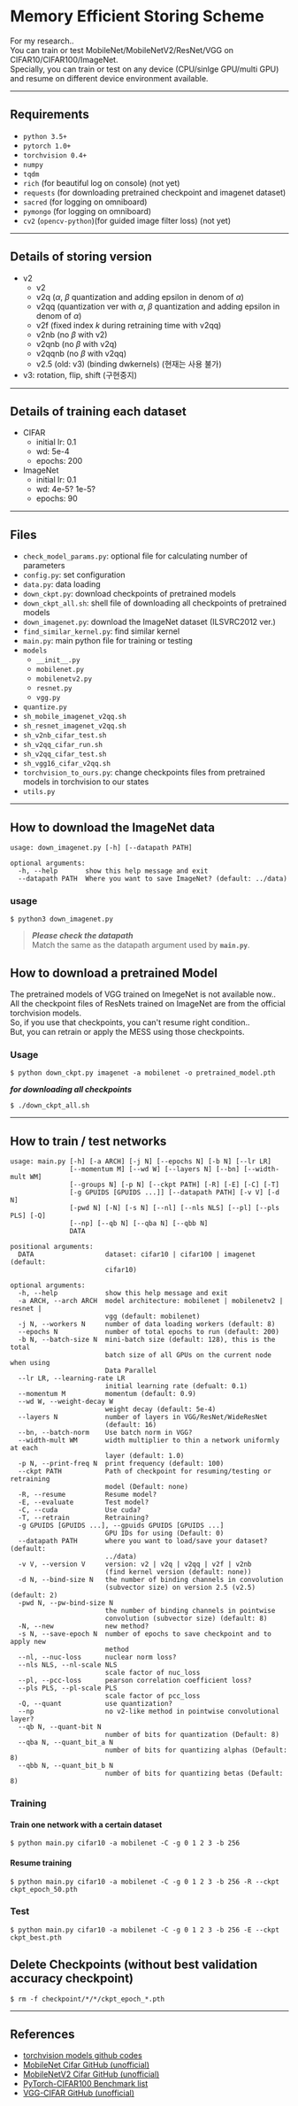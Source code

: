 # Memory Efficient Storing Scheme

For my research..  
You can train or test MobileNet/MobileNetV2/ResNet/VGG on CIFAR10/CIFAR100/ImageNet.  
Specially, you can train or test on any device (CPU/sinlge GPU/multi GPU) and resume on different device environment available.

----------

## Requirements

- `python 3.5+`
- `pytorch 1.0+`
- `torchvision 0.4+`
- `numpy`
- `tqdm`
- `rich` (for beautiful log on console) (not yet)
- `requests` (for downloading pretrained checkpoint and imagenet dataset)
- `sacred` (for logging on omniboard)
- `pymongo` (for logging on omniboard)
- `cv2` (`opencv-python`)(for guided image filter loss) (not yet)

----------

## Details of storing version

- v2
  - v2
  - v2q ($\alpha$, $\beta$ quantization and adding epsilon in denom of $\alpha$)
  - v2qq (quantization ver with $\alpha$, $\beta$ quantization and adding epsilon in denom of $\alpha$)
  - v2f (fixed index $k$ during retraining time with v2qq)
  - v2nb (no $\beta$ with v2)
  - v2qnb (no $\beta$ with v2q)
  - v2qqnb (no $\beta$ with v2qq)
  - v2.5 (old: v3) (binding dwkernels) (현재는 사용 불가)
- v3: rotation, flip, shift (구현중지)

----------

## Details of training each dataset

- CIFAR
  - initial lr: 0.1
  - wd: 5e-4
  - epochs: 200
- ImageNet
  - initial lr: 0.1
  - wd: 4e-5? 1e-5?
  - epochs: 90

----------

## Files

- `check_model_params.py`: optional file for calculating number of parameters
- `config.py`: set configuration
- `data.py`: data loading
- `down_ckpt.py`: download checkpoints of pretrained models
- `down_ckpt_all.sh`: shell file of downloading all checkpoints of pretrained models
- `down_imagenet.py`: download the ImageNet dataset (ILSVRC2012 ver.)
- `find_similar_kernel.py`: find similar kernel
- `main.py`: main python file for training or testing
- `models`
  - `__init__.py`
  - `mobilenet.py`
  - `mobilenetv2.py`
  - `resnet.py`
  - `vgg.py`
- `quantize.py`
- `sh_mobile_imagenet_v2qq.sh`
- `sh_resnet_imagenet_v2qq.sh`
- `sh_v2nb_cifar_test.sh`
- `sh_v2qq_cifar_run.sh`
- `sh_v2qq_cifar_test.sh`
- `sh_vgg16_cifar_v2qq.sh`
- `torchvision_to_ours.py`: change checkpoints files from pretrained models in torchvision to our states
- `utils.py`

----------

## How to download the ImageNet data

``` text
usage: down_imagenet.py [-h] [--datapath PATH]

optional arguments:
  -h, --help       show this help message and exit
  --datapath PATH  Where you want to save ImageNet? (default: ../data)
```

### usage

``` shell
$ python3 down_imagenet.py
```

> ***Please check the datapath***  
> Match the same as the datapath argument used by **`main.py`**.

## How to download a pretrained Model

The pretrained models of VGG trained on ImegeNet is not available now..  
All the checkpoint files of ResNets trained on ImageNet are from the official torchvision models.  
So, if you use that checkpoints, you can't resume right condition..  
But, you can retrain or apply the MESS using those checkpoints.

### Usage

``` shell
$ python down_ckpt.py imagenet -a mobilenet -o pretrained_model.pth
```

***for downloading all checkpoints***

``` shell
$ ./down_ckpt_all.sh
```

----------

## How to train / test networks

``` text
usage: main.py [-h] [-a ARCH] [-j N] [--epochs N] [-b N] [--lr LR]
               [--momentum M] [--wd W] [--layers N] [--bn] [--width-mult WM]
               [--groups N] [-p N] [--ckpt PATH] [-R] [-E] [-C] [-T]
               [-g GPUIDS [GPUIDS ...]] [--datapath PATH] [-v V] [-d N]
               [-pwd N] [-N] [-s N] [--nl] [--nls NLS] [--pl] [--pls PLS] [-Q]
               [--np] [--qb N] [--qba N] [--qbb N]
               DATA

positional arguments:
  DATA                  dataset: cifar10 | cifar100 | imagenet (default:
                        cifar10)

optional arguments:
  -h, --help            show this help message and exit
  -a ARCH, --arch ARCH  model architecture: mobilenet | mobilenetv2 | resnet |
                        vgg (default: mobilenet)
  -j N, --workers N     number of data loading workers (default: 8)
  --epochs N            number of total epochs to run (default: 200)
  -b N, --batch-size N  mini-batch size (default: 128), this is the total
                        batch size of all GPUs on the current node when using
                        Data Parallel
  --lr LR, --learning-rate LR
                        initial learning rate (defualt: 0.1)
  --momentum M          momentum (default: 0.9)
  --wd W, --weight-decay W
                        weight decay (default: 5e-4)
  --layers N            number of layers in VGG/ResNet/WideResNet
                        (default: 16)
  --bn, --batch-norm    Use batch norm in VGG?
  --width-mult WM       width multiplier to thin a network uniformly at each
                        layer (default: 1.0)
  -p N, --print-freq N  print frequency (default: 100)
  --ckpt PATH           Path of checkpoint for resuming/testing or retraining
                        model (Default: none)
  -R, --resume          Resume model?
  -E, --evaluate        Test model?
  -C, --cuda            Use cuda?
  -T, --retrain         Retraining?
  -g GPUIDS [GPUIDS ...], --gpuids GPUIDS [GPUIDS ...]
                        GPU IDs for using (Default: 0)
  --datapath PATH       where you want to load/save your dataset? (default:
                        ../data)
  -v V, --version V     version: v2 | v2q | v2qq | v2f | v2nb
                        (find kernel version (default: none))
  -d N, --bind-size N   the number of binding channels in convolution
                        (subvector size) on version 2.5 (v2.5) (default: 2)
  -pwd N, --pw-bind-size N
                        the number of binding channels in pointwise
                        convolution (subvector size) (default: 8)
  -N, --new             new method?
  -s N, --save-epoch N  number of epochs to save checkpoint and to apply new
                        method
  --nl, --nuc-loss      nuclear norm loss?
  --nls NLS, --nl-scale NLS
                        scale factor of nuc_loss
  --pl, --pcc-loss      pearson correlation coefficient loss?
  --pls PLS, --pl-scale PLS
                        scale factor of pcc_loss
  -Q, --quant           use quantization?
  --np                  no v2-like method in pointwise convolutional layer?
  --qb N, --quant-bit N
                        number of bits for quantization (Default: 8)
  --qba N, --quant_bit_a N
                        number of bits for quantizing alphas (Default: 8)
  --qbb N, --quant_bit_b N
                        number of bits for quantizing betas (Default: 8)
```

### Training

#### Train one network with a certain dataset

``` shell
$ python main.py cifar10 -a mobilenet -C -g 0 1 2 3 -b 256
```

#### Resume training

``` shell
$ python main.py cifar10 -a mobilenet -C -g 0 1 2 3 -b 256 -R --ckpt ckpt_epoch_50.pth
```

### Test

``` shell
$ python main.py cifar10 -a mobilenet -C -g 0 1 2 3 -b 256 -E --ckpt ckpt_best.pth
```

## Delete Checkpoints (without best validation accuracy checkpoint)

``` shell
$ rm -f checkpoint/*/*/ckpt_epoch_*.pth
```

----------

## References

- [torchvision models github codes](https://github.com/pytorch/vision/tree/master/torchvision/models)
- [MobileNet Cifar GitHub (unofficial)](https://github.com/kuangliu/pytorch-cifar)
- [MobileNetV2 Cifar GitHub (unofficial)](https://github.com/tinyalpha/mobileNet-v2_cifar10)
- [PyTorch-CIFAR100 Benchmark list](https://github.com/weiaicunzai/pytorch-cifar100)
- [VGG-CIFAR GitHub (unofficial)](https://github.com/chengyangfu/pytorch-vgg-cifar10)
